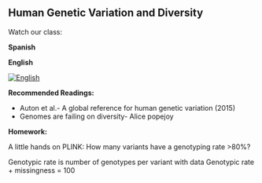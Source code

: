 ## Human Genetic Variation and Diversity ##

Watch our class: 

**Spanish**


**English**

[![English](https://img.youtube.com/vi/iL0f3Vu3Xhw/0.jpg)](https://youtube.com/watch?v=iL0f3Vu3Xhw)


**Recommended Readings:**
- Auton et al.- A global reference for human genetic variation (2015)
- Genomes are failing on diversity- Alice popejoy

**Homework:**

A little hands on PLINK: 
How many variants have a genotyping rate >80%?

Genotypic rate is number of genotypes per variant with data 
Genotypic rate + missingness = 100

  
